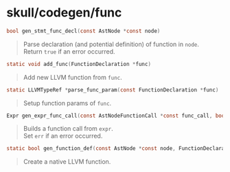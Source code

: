 # skull/codegen/func

```c
bool gen_stmt_func_decl(const AstNode *const node)
```

> Parse declaration (and potential definition) of function in `node`.
> \
> Return `true` if an error occurred.

```c
static void add_func(FunctionDeclaration *func)
```

> Add new LLVM function from `func`.

```c
static LLVMTypeRef *parse_func_param(const FunctionDeclaration *func)
```

> Setup function params of `func`.

```c
Expr gen_expr_func_call(const AstNodeFunctionCall *const func_call, bool *err)
```

> Builds a function call from `expr`.
> \
> Set `err` if an error occurred.

```c
static bool gen_function_def(const AstNode *const node, FunctionDeclaration *func)
```

> Create a native LLVM function.

